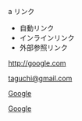 a リンク

- 自動リンク
- インラインリンク
- 外部参照リンク

<http://google.com>

<taguchi@gmail.com>

 [Google](http://google.com "Title")

[Google][1]

[1]: http://google.com "Title"

